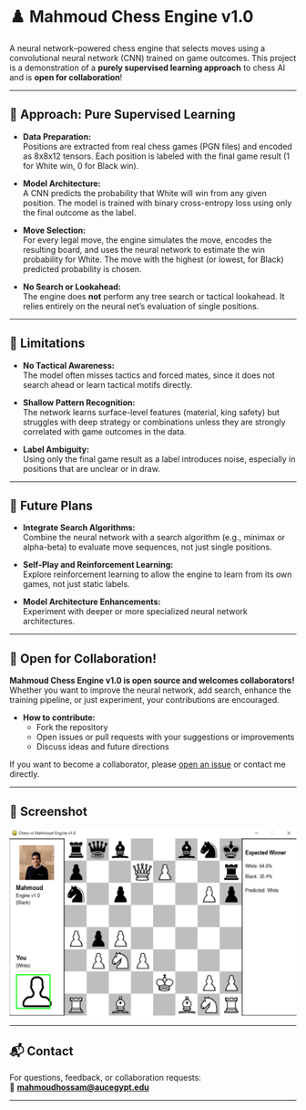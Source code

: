 # ♟️ Mahmoud Chess Engine v1.0

A neural network–powered chess engine that selects moves using a convolutional neural network (CNN) trained on game outcomes. This project is a demonstration of a **purely supervised learning approach** to chess AI and is **open for collaboration**!

---

## 🧠 Approach: Pure Supervised Learning

- **Data Preparation:**  
  Positions are extracted from real chess games (PGN files) and encoded as 8x8x12 tensors. Each position is labeled with the final game result (1 for White win, 0 for Black win).

- **Model Architecture:**  
  A CNN predicts the probability that White will win from any given position. The model is trained with binary cross-entropy loss using only the final outcome as the label.

- **Move Selection:**  
  For every legal move, the engine simulates the move, encodes the resulting board, and uses the neural network to estimate the win probability for White. The move with the highest (or lowest, for Black) predicted probability is chosen.

- **No Search or Lookahead:**  
  The engine does **not** perform any tree search or tactical lookahead. It relies entirely on the neural net’s evaluation of single positions.

---

## 🚩 Limitations

- **No Tactical Awareness:**  
  The model often misses tactics and forced mates, since it does not search ahead or learn tactical motifs directly.

- **Shallow Pattern Recognition:**  
  The network learns surface-level features (material, king safety) but struggles with deep strategy or combinations unless they are strongly correlated with game outcomes in the data.

- **Label Ambiguity:**  
  Using only the final game result as a label introduces noise, especially in positions that are unclear or in draw.

---

## 🔭 Future Plans

- **Integrate Search Algorithms:**  
  Combine the neural network with a search algorithm (e.g., minimax or alpha-beta) to evaluate move sequences, not just single positions.

- **Self-Play and Reinforcement Learning:**  
  Explore reinforcement learning to allow the engine to learn from its own games, not just static labels.

- **Model Architecture Enhancements:**  
  Experiment with deeper or more specialized neural network architectures.

---

## 🤝 Open for Collaboration!

**Mahmoud Chess Engine v1.0 is open source and welcomes collaborators!**  
Whether you want to improve the neural network, add search, enhance the training pipeline, or just experiment, your contributions are encouraged.

- **How to contribute:**  
  - Fork the repository
  - Open issues or pull requests with your suggestions or improvements
  - Discuss ideas and future directions

If you want to become a collaborator, please [open an issue](https://github.com/mahmoudhossamws/Mahmoud-Chess-engine/issues) or contact me directly.

---

## 📸 Screenshot

![Main Game Interface](screenshot.png)

---

## 📬 Contact

For questions, feedback, or collaboration requests:  
📧 **mahmoudhossam@aucegypt.edu**

---
